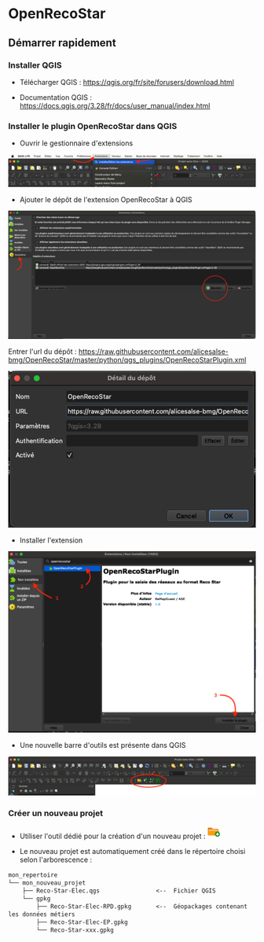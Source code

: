 # OpenRecoStar

## Démarrer rapidement

### Installer QGIS

* Télécharger QGIS : https://qgis.org/fr/site/forusers/download.html


* Documentation QGIS : https://docs.qgis.org/3.28/fr/docs/user_manual/index.html

### Installer le plugin OpenRecoStar dans QGIS

* Ouvrir le gestionnaire d'extensions

![img](./img/gestion-extension.png)


* Ajouter le dépôt de l'extension OpenRecoStar à QGIS

![img](./img/depot-extension-1.png)

Entrer l'url du dépôt : https://raw.githubusercontent.com/alicesalse-bmg/OpenRecoStar/master/python/qgs_plugins/OpenRecoStarPlugin.xml

![img](./img/depot-extension-2.png)

* Installer l'extension

![img](./img/install-extension1.png)

* Une nouvelle barre d'outils est présente dans QGIS

![img](./img/barre-outils.png)


### Créer un nouveau projet

* Utiliser l'outil dédié pour la création d'un nouveau projet : <img src="https://github.com/alicesalse-bmg/OpenRecoStarPlugin/raw/master/icons/NewProjet.png"  width="25">

* Le nouveau projet est automatiquement créé dans le répertoire choisi selon l'arborescence :

```
mon_repertoire
└── mon_nouveau_projet
    ├── Reco-Star-Elec.qgs                <--  Fichier QGIS
    └── gpkg
        ├── Reco-Star-Elec-RPD.gpkg       <--  Géopackages contenant les données métiers
        ├── Reco-Star-Elec-EP.gpkg
        └── Reco-Star-xxx.gpkg
```
